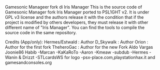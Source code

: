 Gamesonic Manageer fork di Iris Manager
This is the source code of Gamesonic Manager fork Iris Manager ported to PSL1GHT v2. It is under GPL v3 license and the authors release it with the condition that if the project is modified by others developers, they must release it with other different name of "Iris Manager". You can find the tools to compile the source code in the same repository.

Credits (App/only):
Hermes/Estwald : Author
D_Skywalk : Author
Orion : Author for the first fork
TheheroGac : Author for the new Fork
Aldo Vargas
Joonie86
Habib -Marcan -KaKaRoTo -Aaron -Kmeaw -subdub -Hermes -Wanin & Drizzt -STLcardsWS for logo -psx-place.com,playstationhax.it and gamesandconsoles.org
